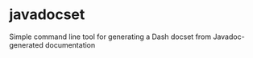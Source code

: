 javadocset
==========

Simple command line tool for generating a Dash docset from Javadoc-generated documentation